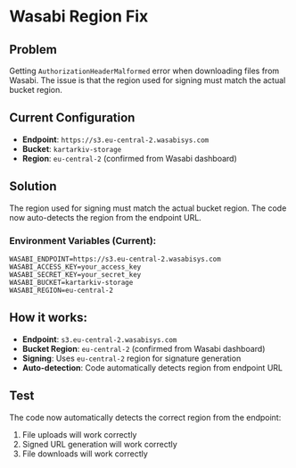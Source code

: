 # Wasabi Region Fix

## Problem
Getting `AuthorizationHeaderMalformed` error when downloading files from Wasabi. The issue is that the region used for signing must match the actual bucket region.

## Current Configuration
- **Endpoint**: `https://s3.eu-central-2.wasabisys.com`
- **Bucket**: `kartarkiv-storage`
- **Region**: `eu-central-2` (confirmed from Wasabi dashboard)

## Solution
The region used for signing must match the actual bucket region. The code now auto-detects the region from the endpoint URL.

### Environment Variables (Current):
```
WASABI_ENDPOINT=https://s3.eu-central-2.wasabisys.com
WASABI_ACCESS_KEY=your_access_key
WASABI_SECRET_KEY=your_secret_key
WASABI_BUCKET=kartarkiv-storage
WASABI_REGION=eu-central-2
```

## How it works:
- **Endpoint**: `s3.eu-central-2.wasabisys.com`
- **Bucket Region**: `eu-central-2` (confirmed from Wasabi dashboard)
- **Signing**: Uses `eu-central-2` region for signature generation
- **Auto-detection**: Code automatically detects region from endpoint URL

## Test
The code now automatically detects the correct region from the endpoint:
1. File uploads will work correctly
2. Signed URL generation will work correctly
3. File downloads will work correctly
